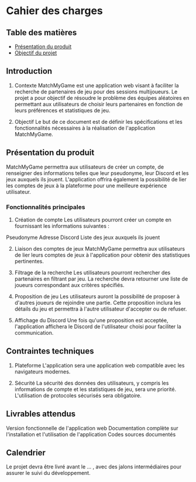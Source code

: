 # Cahier des charges

## Table des matières

- [Présentation du produit](#présentation-du-produit)
- [Objectif du projet](#objectif-du-projet)

## Introduction
1) Contexte
MatchMyGame est une application web visant à faciliter la recherche de partenaires de jeu pour des sessions multijoueurs. Le projet a pour objectif de résoudre le problème des équipes aléatoires en permettant aux utilisateurs de choisir leurs partenaires en fonction de leurs préférences et statistiques de jeu.

2) Objectif
Le but de ce document est de définir les spécifications et les fonctionnalités nécessaires à la réalisation de l'application MatchMyGame.

## Présentation du produit
MatchMyGame permettra aux utilisateurs de créer un compte, de renseigner des informations telles que leur pseudonyme, leur Discord et les jeux auxquels ils jouent. L'application offrira également la possibilité de lier les comptes de jeux à la plateforme pour une meilleure expérience utilisateur.

### Fonctionnalités principales
1) Création de compte
Les utilisateurs pourront créer un compte en fournissant les informations suivantes :

Pseudonyme
Adresse Discord
Liste des jeux auxquels ils jouent

2) Liaison des comptes de jeux
MatchMyGame permettra aux utilisateurs de lier leurs comptes de jeux à l'application pour obtenir des statistiques pertinentes.

3) Filtrage de la recherche
Les utilisateurs pourront rechercher des partenaires en filtrant par jeu. La recherche devra retourner une liste de joueurs correspondant aux critères spécifiés.

4) Proposition de jeu
Les utilisateurs auront la possibilité de proposer à d'autres joueurs de rejoindre une partie. Cette proposition inclura les détails du jeu et permettra à l'autre utilisateur d'accepter ou de refuser.

5) Affichage du Discord
Une fois qu'une proposition est acceptée, l'application affichera le Discord de l'utilisateur choisi pour faciliter la communication.

## Contraintes techniques

1) Plateforme
L'application sera une application web compatible avec les navigateurs modernes.

2) Sécurité
La sécurité des données des utilisateurs, y compris les informations de compte et les statistiques de jeu, sera une priorité. L'utilisation de protocoles sécurisés sera obligatoire.

## Livrables attendus
Version fonctionnelle de l'application web
Documentation complète sur l'installation et l'utilisation de l'application
Codes sources documentés

## Calendrier
Le projet devra être livré avant le ... , avec des jalons intermédiaires pour assurer le suivi du développement.